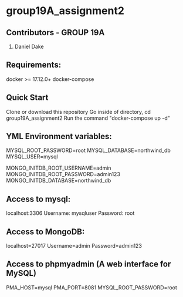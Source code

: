 # group19A_assignment2

Contributors - GROUP 19A
-------------------------
1. Daniel Dake

Requirements:
-------------
docker >= 17.12.0+ docker-compose

Quick Start
-------------
Clone or download this repository
Go inside of directory, cd group19A_assignment2
Run the command "docker-compose up -d"


YML Environment variables:
--------------------------
MYSQL_ROOT_PASSWORD=root
MYSQL_DATABASE=northwind_db
MYSQL_USER=mysql

MONGO_INITDB_ROOT_USERNAME=admin
MONGO_INITDB_ROOT_PASSWORD=admin123
MONGO_INITDB_DATABASE=northwind_db

Access to mysql:
-----------------
localhost:3306
Username: mysqluser
Password: root

Access to MongoDB:
------------------
localhost=27017
Username=admin
Password=admin123

Access to phpmyadmin (A web interface for MySQL)
-------------------------------------------------
PMA_HOST=mysql
PMA_PORT=8081
MYSQL_ROOT_PASSWORD=root